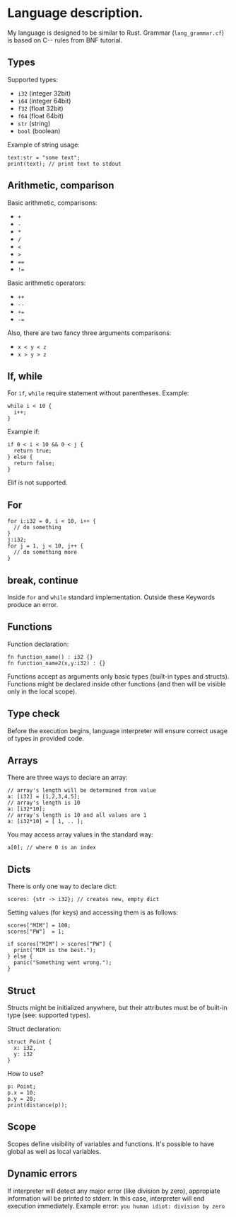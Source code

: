 # Language description.

My language is designed to be similar to Rust.
Grammar (`lang_grammar.cf`) is based on C-- rules from BNF tutorial.

## Types

Supported types:
 - `i32` (integer 32bit)
 - `i64` (integer 64bit)
 - `f32` (float 32bit)
 - `f64` (float 64bit)
 - `str` (string)
 - `bool` (boolean)

Example of string usage:
```
text:str = "some text";
print(text); // print text to stdout
```

## Arithmetic, comparison

Basic arithmetic, comparisons:
 - `+`
 - `-`
 - `*`
 - `/`
 - `<`
 - `>`
 - `==`
 - `!=`

Basic arithmetic operators:
 - `++`
 - `--`
 - `+=`
 - `-=`

Also, there are two fancy three arguments comparisons:
 - `x < y < z`
 - `x > y > z`

## If, while

For `if`, `while` require statement without parentheses.
Example:
```
while i < 10 {
  i++;
}
```
Example if:
```
if 0 < i < 10 && 0 < j {
  return true;
} else {
  return false;
}
```
Elif is not supported.

## For
```
for i:i32 = 0, i < 10, i++ {
  // do something  
}
j:i32;
for j = 1, j < 10, j++ {
  // do something more    
} 
```

## break, continue

Inside `for` and `while` standard implementation.
Outside these Keywords produce an error.

## Functions

Function declaration:
```
fn function_name() : i32 {}
fn function_name2(x,y:i32) : {}
```
Functions accept as arguments only basic types (built-in types and structs).
Functions might be declared inside other functions (and then will be
visible only in the local scope).

## Type check

Before the execution begins, language interpreter will ensure
correct usage of types in provided code.

## Arrays

There are three ways to declare an array:
```
// array's length will be determined from value
a: [i32] = [1,2,3,4,5];
// array's length is 10
a: [i32*10];
// array's length is 10 and all values are 1
a: [i32*10] = [ 1, .. ];
```

You may access array values in the standard way:
```
a[0]; // where 0 is an index
```

## Dicts

There is only one way to declare dict:
```
scores: {str -> i32}; // creates new, empty dict
```

Setting values (for keys) and accessing them is as follows:
```
scores["MIM"] = 100;
scores["PW"]  = 1;

if scores["MIM"] > scores["PW"] {
  print("MIM is the best.");
} else {
  panic("Something went wrong.");
}
```

## Struct

Structs might be initialized anywhere, but their attributes must be of built-in type
(see: supported types).

Struct declaration:
```
struct Point {
  x: i32,
  y: i32
}
```

How to use?
```
p: Point;
p.x = 10;
p.y = 20;
print(distance(p));
```

## Scope

Scopes define visibility of variables and functions. It's possible to have
global as well as local variables.

## Dynamic errors

If interpreter will detect any major error (like division by zero),
appropiate information will be printed to stderr. In this case, interpreter will
end execution immediately.
Example error: `you human idiot: division by zero`


